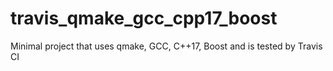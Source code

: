 # travis_qmake_gcc_cpp17_boost
Minimal project that uses qmake, GCC, C++17, Boost and is tested by Travis CI 
